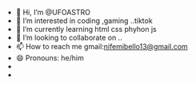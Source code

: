 - 👋 Hi, I’m @UFOASTRO
- 👀 I’m interested in coding ,gaming ..tiktok 
- 🌱 I’m currently learning html css phyhon js 
- 💞️ I’m looking to collaborate on ..
- 📫 How to reach me  gmail:nifemibello13@gmail.com 
- 😄 Pronouns: he/him
- 
- 

<!---
UFOASTRO/UFOASTRO is a ✨ special ✨ repository because its `README.md` (this file) appears on your GitHub profile.
You can click the Preview link to take a look at your changes.
--->
